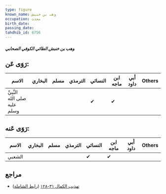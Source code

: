 ```yaml
---
type: figure
known_name: وهب بن خنبش
occupation: محدث
birth_date:
passing_date:
tahdhib_id: 6756
---
```

##### وهب بن خنبش الطائي الكوفي الصحابي

## رَوَى عَن:
| الاسم                         | البخاري | مسلم | الترمذي | النسائي | ابن ماجه | أبي داود | Others |
| ----------------------------- | ------- | ---- | ------- | ------- | -------- | -------- | ------ |
| النَّبِيِّ صلى الله عليه وسلم |         |      |         | ✔       | ✔        |          |        |
## رَوَى عَنه:
| الاسم  | البخاري | مسلم | الترمذي | النسائي | ابن ماجه | أبي داود | Others |
| ------ | ------- | ---- | ------- | ------- | -------- | -------- | ------ |
| الشعبي |         |      |         | ✔       | ✔        |          |        |
## مراجع
- [تهذيب الكمال ٣١-١٢٨](obsidian://open?vault=Tahdhib-al-Kamal&file=Figures/٦٧٥٦-وهب%20بن%20خنبش%20الطائي%20الكوفي%20الصحابي) ([رابط الشاملة](https://shamela.ws/book/3722/16676))